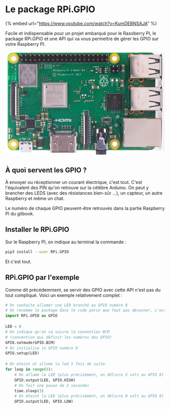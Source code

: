 # Le package RPi.GPIO

{% embed url="https://www.youtube.com/watch?v=KumDEBNSAJA" %}



Facile et indispensable pour un projet embarqué pour le Rasoberry PI, le package RPi.GPIO et une API qui va vous permettre de gérer les GPIO sur votre Raspberry PI.

![Les GPIO sont ces vieux batons affreux tout en haut du Raspberry](../.gitbook/assets/raspeberry-pi-3-b-plus_048517a8fc3655104ecd437aa38d9511.jpg)

## À quoi servent les GPIO ?

À envoyer ou réceptionner un courant électrique, c'est tout. C'est l'équivalent des PIN qu'on retrouve sur la célèbre Arduino. On peut y brancher des LEDS \(avec des résistances bien-sûr ...\), un capteur, un autre Raspberry et même un chat. 

Le numéro de chaque GPIO peuvent-être retrouvés dans la partie Raspberry PI du gitbook.

## Installer le RPi.GPIO

Sur le Raspberry PI, on indique au terminal la commande :

```bash
pip3 install --user RPi.GPIO 
```

Et c'est tout.

## RPi.GPIO par l'exemple 

Comme dit précédemment, se servir des GPIO avec cette API n'est pas du tout compliqué. Voici un exemple relativement complet : 

```python
# On souhaite allumer une LED branché au GPIO numéro 8
# On renomme le package dans le code parce que faut pas déconner, c'est long à écrire.
import RPi.GPIO as GPIO  

LED = 8      
# On indique qu'on va suivre la convention BCM 
# (convention qui définit les numéros des GPIO)
GPIO.setmode(GPIO.BCM) 
# On initialise le GPIO numéro 8
GPIO.setup(LED) 

# On éteint et allume la led 5 fois de suite.
for loop in range(5): 
    # On allume la LED (plus précisément, on délivre 5 volt au GPIO 8) 
    GPIO.output(LED, GPIO.HIGH) 
    # On fait une pause de 3 secondes
    time.sleep(3)
    # On éteint la LED (plus précisément, on délivre 0 volt au GPIO 8) 
    GPIO.output(LED, GPIO.LOW) 
```





